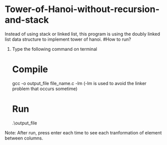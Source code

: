 # Tower-of-Hanoi-without-recursion-and-stack
Instead of using stack or linked list, this program is using the doubly linked list data structure to implement tower of hanoi.
#How to run?

1. Type the following command on terminal

	# Compile 
	gcc -o output_file file_name.c -lm    (-lm is used to avoid the linker problem that occurs sometime)
        
	# Run 
	.\output_file

Note: After run, press enter each time to see each tranformation of element between columns.
